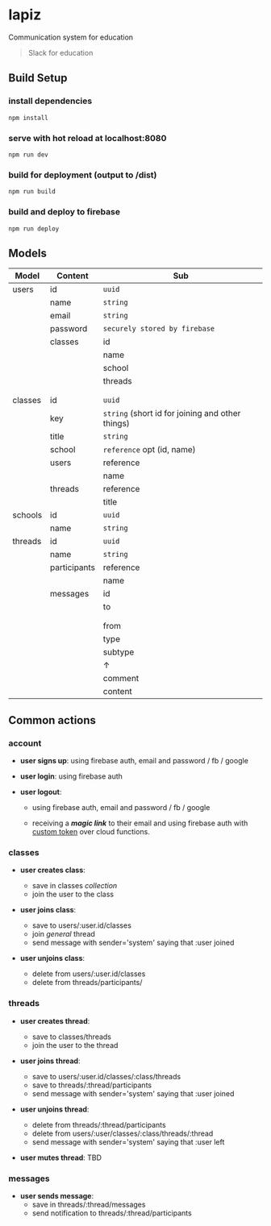 # lapiz
Communication system for education
> Slack for education

## Build Setup


### install dependencies
`npm install`

### serve with hot reload at localhost:8080
`npm run dev`

### build for deployment (output to /dist)
`npm run build`

### build and deploy to firebase
`npm run deploy`


## Models

Model        | Content        | Sub
------------ | -------------- | ------------
users        | id             | `uuid`
             | name           | `string`
             | email          | `string`
             | password       | `securely stored by firebase`
             | classes        | id             | `reference` classes/:class
             |                | name           | `string`
             |                | school         | `string`
             |                | threads        | `reference` threads/:thread
             |                |                | `string` name
             |                |                | `boolean` notify
classes      | id             | `uuid`
             | key            | `string` (short id for joining and other things)   
             | title          | `string`
             | school         | `reference` opt (id, name)
             | users          | reference      | `fk` users/:user
             |                | name           | `string`
             | threads        | reference      | `fk` threads/:thread
             |                | title          | `string`
schools      | id             | `uuid`
             | name           | `string`
threads      | id             | `uuid`  
             | name           | `string`
             | participants   | reference      | `reference` users/:user
             |                | name           | `string`
             | messages       | id             | `uuid`
             |                | to             |  `reference` {{users_or_threads}}/:user_or_thread
             |                |                | `string` name
             |                |                | `string` type ('user' / 'thread' )
             |                | from           | `reference` :id _(of user)_
             |                | type           | `string` :text / :snippet / :file
             |                | subtype        | `string` if type = __snippet:__ :javascript / :python / :html / :latex / :css
             |                |    ↑           | if type = __file:__ :gdoc /  :gsheet / :gslide / :txt / :pdf / :image
             |                | comment        | `string` (only if subtype = snippet)
             |                | content        | `string` content of message or url of file

## Common actions

### account
- __user signs up__:
  using firebase auth, email and password / fb / google

- __user login__:
  using firebase auth

- __user logout__:
  - using firebase auth, email and password / fb / google

  - receiving a __*magic link*__ to their email and using firebase auth with [custom token](https://firebase.google.com/docs/auth/web/custom-auth?hl=es-419) over cloud functions.

### classes
- __user creates class__:
  - save in classes _collection_
  - join the user to the class


- __user joins class__:
  - save to users/:user.id/classes
  - join _general_ thread
  - send message with sender='system' saying that :user joined


- __user unjoins class__:
  - delete from users/:user.id/classes
  - delete from threads/participants/

### threads
- __user creates thread__:
  - save to classes/threads
  - join the user to the thread


- __user joins thread__:
  - save to users/:user.id/classes/:class/threads
  - save to threads/:thread/participants
  - send message with sender='system' saying that :user joined


- __user unjoins thread__:
  - delete from threads/:thread/participants
  - delete from users/:user/classes/:class/threads/:thread
  - send message with sender='system' saying that :user left


- __user mutes thread__:
  TBD


### messages
- __user sends message__:
  - save in threads/:thread/messages
  - send notification to threads/:thread/participants
